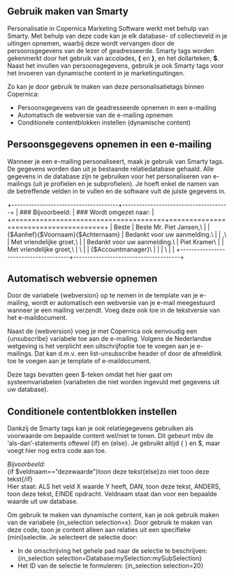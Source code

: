 Gebruik maken van Smarty
------------------------

Personalisatie in Copernica Marketing Software werkt met behulp van
Smarty. Met behulp van deze code kan je elk database- of collectieveld
in je uitingen opnemen, waarbij deze wordt vervangen door de
persoonsgegevens van de lezer of geadresseerde. Smarty tags worden
gekenmerkt door het gebruik van accolades, **{** en **}**, en het
dollarteken, **\$**. Naast het invullen van persoonsgegevens, gebruik je
ook Smarty tags voor het invoeren van dynamische content in je
marketinguitingen.

Zo kan je door gebruik te maken van deze personalisatietags binnen
Copernica:

-   Persoonsgegevens van de geadresseerde opnemen in een e-mailing
-   Automatisch de webversie van de e-mailing opnemen
-   Conditionele contentblokken instellen (dynamische content)

Persoonsgegevens opnemen in een e-mailing
-----------------------------------------

Wanneer je een e-mailing personaliseert, maak je gebruik van Smarty
tags. De gegevens worden dan uit je bestaande relatiedatabase gehaald.
Alle gegevens in de database zijn te gebruiken voor het personaliseren
van e-mailings (uit je profielen en je subprofielen). Je hoeft enkel de
namen van de betreffende velden in te vullen en de software vult de
juiste gegevens in.

+--------------------------------------+--------------------------------------+
| ### Bijvoorbeeld:                    | ### Wordt omgezet naar:              |
+======================================+======================================+
| Beste                                | Beste Mr. Piet Jansen,\              |
| {\$Aanhef}{\$Voornaam}{\$Achternaam} |  Bedankt voor uw aanmelding.\        |
| ,\                                   |  Met vriendelijke groet,\            |
|  Bedankt voor uw aanmelding.\        |  Piet Kramer\                        |
|  Met vriendelijke groet,\            | \                                    |
|  {\$Accountmanager}\                 |                                      |
| \                                    |                                      |
+--------------------------------------+--------------------------------------+

Automatisch webversie opnemen
-----------------------------

Door de variabele {webversion} op te nemen in de template van je
e-mailing, wordt er automatisch een webversie van je e-mail meegestuurd
wanneer je een mailing verzendt. Voeg deze ook toe in de tekstversie van
het e-maildocument.

Naast de {webversion} voeg je met Copernica ook eenvoudig een
{unsubscribe} variabele toe aan de e-mailing. Volgens de Nederlandse
wetgeving is het verplicht een uitschrijfoptie toe te voegen aan je
e-mailings. Dat kan d.m.v. een list-unsubscribe header of door de
afmeldlink toe te voegen aan je template of e-maildocument.

Deze tags bevatten geen \$-teken omdat het hier gaat om
systeemvariabelen (variabelen die niet worden ingevuld met gegevens uit
uw database).

Conditionele contentblokken instellen
-------------------------------------

Dankzij de Smarty tags kan je ook relatiegegevens gebruiken als
voorwaarde om bepaalde content wel/niet te tonen. Dit gebeurt mbv de
‘als-dan’-statements oftewel {if} en {else}. Je gebruikt altijd { } en
\$, maar voegt hier nog extra code aan toe.

*Bijvoorbeeld:*\
 {if \$veldnaam==”dezewaarde”}toon deze tekst{else}zo niet toon deze
tekst{/if}\
 Hier staat: ALS het veld X waarde Y heeft, DAN, toon deze tekst,
ANDERS, toon deze tekst, EINDE opdracht. Veldnaam staat dan voor een
bepaalde waarde uit uw database.

Om gebruik te maken van dynamische content, kan je ook gebruik maken van
de variabele {in\_selection selection=x}. Door gebruik te maken van deze
code, toon je content alleen aan relaties uit een specifieke
(mini)selectie. Je selecteert de selectie door:

-   In de omschrijving het gehele pad naar de selectie te beschrijven: \
    {in\_selection selection=Database:mySelection:mySubSelection}
-   Het ID van de selectie te formuleren: {in\_selection selection=20}

